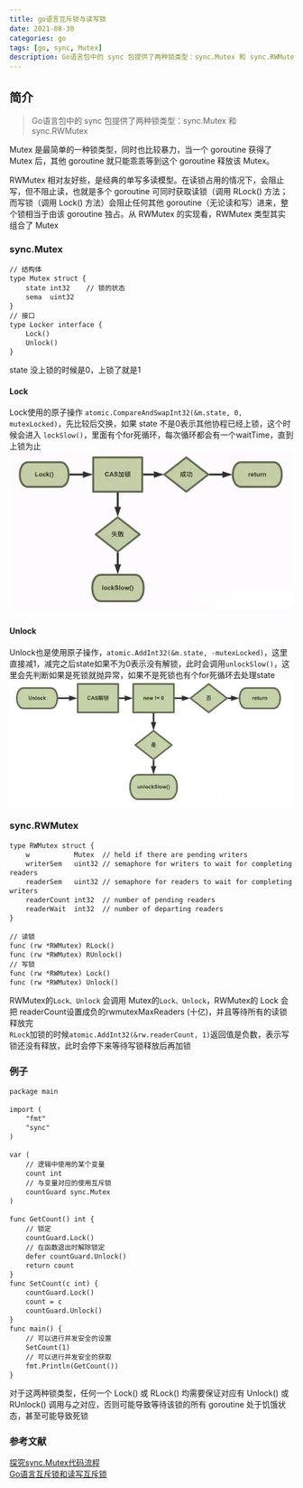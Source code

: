 ```yaml
---
title: go语言互斥锁与读写锁
date: 2021-08-30
categories: go
tags: [go, sync, Mutex]
description: Go语言包中的 sync 包提供了两种锁类型：sync.Mutex 和 sync.RWMutex
---
```


## 简介
>Go语言包中的 sync 包提供了两种锁类型：sync.Mutex 和 sync.RWMutex

Mutex 是最简单的一种锁类型，同时也比较暴力，当一个 goroutine 获得了 Mutex 后，其他 goroutine 就只能乖乖等到这个 goroutine 释放该 Mutex。

RWMutex 相对友好些，是经典的单写多读模型。在读锁占用的情况下，会阻止写，但不阻止读，也就是多个 goroutine 可同时获取读锁（调用 RLock() 方法；而写锁（调用 Lock() 方法）会阻止任何其他 goroutine（无论读和写）进来，整个锁相当于由该 goroutine 独占。从 RWMutex 的实现看，RWMutex 类型其实组合了 Mutex

### sync.Mutex
```golang
// 结构体
type Mutex struct {
	state int32    // 锁的状态
	sema  uint32   
}
// 接口
type Locker interface {
	Lock()
	Unlock()
}
```
state 没上锁的时候是0，上锁了就是1
#### Lock
Lock使用的原子操作 `atomic.CompareAndSwapInt32(&m.state, 0, mutexLocked)`，先比较后交换，如果 state 不是0表示其他协程已经上锁，这个时候会进入 `lockSlow()`，里面有个for死循环，每次循环都会有一个waitTime，直到上锁为止  
![lock](../images/go_lock.jpg)
#### Unlock
Unlock也是使用原子操作，`atomic.AddInt32(&m.state, -mutexLocked)`，这里直接减1，减完之后state如果不为0表示没有解锁，此时会调用`unlockSlow()`，这里会先判断如果是死锁就抛异常，如果不是死锁也有个for死循环去处理state
![unlock](../images/go_unlock.jpg)

### sync.RWMutex

```golang
type RWMutex struct {
	w           Mutex  // held if there are pending writers
	writerSem   uint32 // semaphore for writers to wait for completing readers
	readerSem   uint32 // semaphore for readers to wait for completing writers
	readerCount int32  // number of pending readers
	readerWait  int32  // number of departing readers
}

// 读锁
func (rw *RWMutex) RLock()
func (rw *RWMutex) RUnlock()
// 写锁
func (rw *RWMutex) Lock()
func (rw *RWMutex) Unlock()
```

RWMutex的`Lock、Unlock` 会调用 Mutex的`Lock、Unlock`，RWMutex的 Lock 会把 readerCount设置成负的rwmutexMaxReaders (十亿)，并且等待所有的读锁释放完  
`RLock`加锁的时候`atomic.AddInt32(&rw.readerCount, 1)`返回值是负数，表示写锁还没有释放，此时会停下来等待写锁释放后再加锁

### 例子
```golang
package main

import (
	"fmt"
	"sync"
)

var (
	// 逻辑中使用的某个变量
	count int
	// 与变量对应的使用互斥锁
	countGuard sync.Mutex
)

func GetCount() int {
	// 锁定
	countGuard.Lock()
	// 在函数退出时解除锁定
	defer countGuard.Unlock()
	return count
}
func SetCount(c int) {
	countGuard.Lock()
	count = c
	countGuard.Unlock()
}
func main() {
	// 可以进行并发安全的设置
	SetCount(1)
	// 可以进行并发安全的获取
	fmt.Println(GetCount())
}
```
对于这两种锁类型，任何一个 Lock() 或 RLock() 均需要保证对应有 Unlock() 或 RUnlock() 调用与之对应，否则可能导致等待该锁的所有 goroutine 处于饥饿状态，甚至可能导致死锁  

### 参考文献
[探究sync.Mutex代码流程](https://zhuanlan.zhihu.com/p/291817455)    
[Go语言互斥锁和读写互斥锁](http://c.biancheng.net/view/107.html)  
